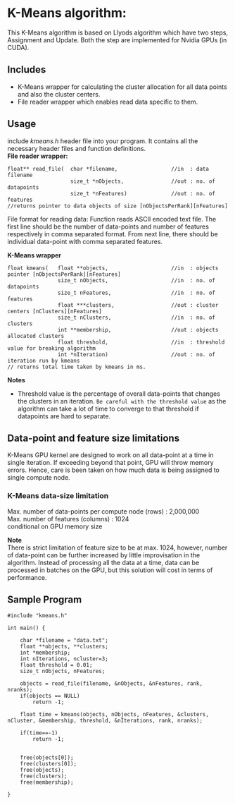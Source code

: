 # K-Means algorithm:
This K-Means algorithm is based on Llyods algorithm which have two steps, Assignment and Update. Both the step are implemented for Nvidia GPUs (in CUDA).

## Includes
* K-Means wrapper for calculating the cluster allocation for all data points and also the cluster centers.
* File reader wrapper which enables read data specific to them.

## Usage
include *kmeans.h* header file into your program. It contains all the necessary header files and function definitions. <br>
**File reader wrapper:**
```
float** read_file(  char *filename,                 //in  : data filename
                    size_t *nObjects,               //out : no. of datapoints
                    size_t *nFeatures)              //out : no. of features
//returns pointer to data objects of size [nObjectsPerRank][nFeatures]
```
File format for reading data:
Function reads ASCII encoded text file. The first line should be the number of data-points and number of features respectively in comma separated format. From next line, there should be individual data-point with comma separated features.
<br>

**K-Means wrapper**
```
float kmeans(   float **objects,                    //in  : objects pointer [nObjectsPerRank][nFeatures]
                size_t nObjects,                    //in  : no. of datapoints
                size_t nFeatures,                   //in  : no. of features
                float ***clusters,                  //out : cluster centers [nClusters][nFeatures]
                size_t nClusters,                   //in  : no. of clusters
                int **membership,                   //out : objects allocated clusters
                float threshold,                    //in  : threshold value for breaking algorithm
                int *nIteration)                    //out : no. of iteration run by kmeans
// returns total time taken by kmeans in ms.
```
**Notes**
* Threshold value is the percentage of overall data-points that changes the clusters in an iteration. ```Be careful with the threshold value``` as the algorithm can take a lot of time to converge to that threshold if datapoints are hard to separate.

## Data-point and feature size limitations
K-Means GPU kernel are designed to work on all data-point at a time in single iteration. If exceeding beyond that point, GPU will throw memory errors. Hence, care is been taken on how much data is being assigned to single compute node.
### **K-Means data-size limitation**
Max. number of data-points per compute node (rows) : 2,000,000 <br>
Max. number of features (columns) : 1024 <br>
 conditional on GPU memory size <br>

**Note**<br>
There is strict limitation of feature size to be at max. 1024, however, number of data-point can be further increased by little improvisation in the algorithm. Instead of processing all the data at a time, data can be processed in batches on the GPU, but this solution will cost in terms of performance.



## Sample Program
```
#include "kmeans.h"

int main() {

    char *filename = "data.txt";
    float **objects, **clusters;
    int *membership;
    int nIterations, ncluster=3;
    float threshold = 0.01;
    size_t nObjects, nFeatures;

    objects = read_file(filename, &nObjects, &nFeatures, rank, nranks);
    if(objects == NULL)
        return -1;

    float time = kmeans(objects, nObjects, nFeatures, &clusters, nCluster, &membership, threshold, &nIterations, rank, nranks);

    if(time==-1)
        return -1;


    free(objects[0]);
    free(clusters[0]);
    free(objects);
    free(clusters);
    free(membership);

}
```
